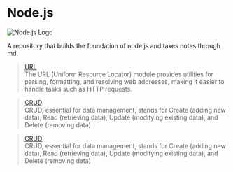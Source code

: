 # Node.js
![Node.js Logo](https://upload.wikimedia.org/wikipedia/commons/d/d9/Node.js_logo.svg)

A repository that builds the foundation of node.js and takes notes through md. 


> [URL](Basic%20Knowledge/URL.md)
> <br/> The URL (Uniform Resource Locator) module provides utilities for parsing, formatting, and resolving web addresses, making it easier to handle tasks such as HTTP requests.

> [CRUD](Basic%20Knowledge/CRUD.md)
> <br/> CRUD, essential for data management, stands for Create (adding new data), Read (retrieving data), Update (modifying existing data), and Delete (removing data)

> [CRUD](.md)
> <br/> CRUD, essential for data management, stands for Create (adding new data), Read (retrieving data), Update (modifying existing data), and Delete (removing data)